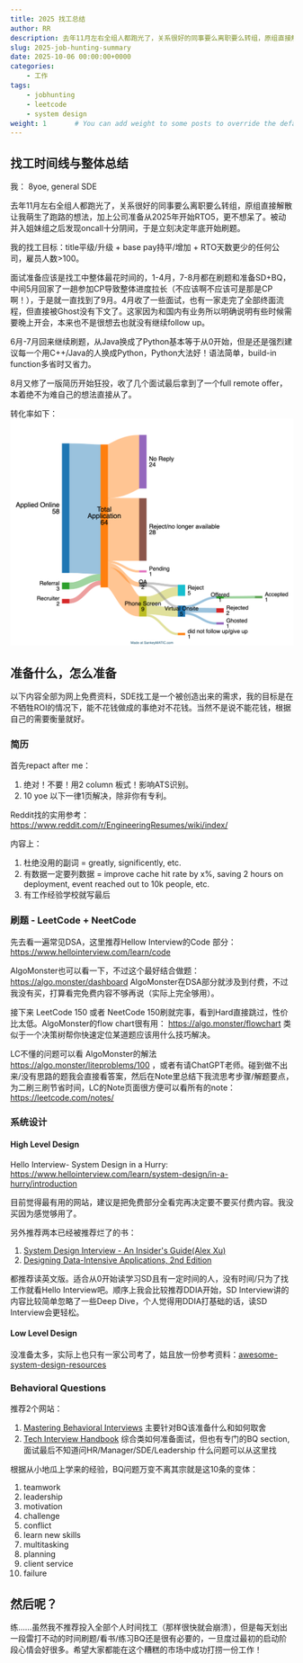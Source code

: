 ```yaml
---
title: 2025 找工总结
author: RR
description: 去年11月左右全组人都跑光了，关系很好的同事要么离职要么转组，原组直接解散让我萌生了跑路的想法，加上公司准备从2025年开始RTO5，更不想呆了。被动并入姐妹组之后发现oncall十分阴间，于是立刻决定年底开始刷题，在经济下行时毅然加入了找工大军……
slug: 2025-job-hunting-summary
date: 2025-10-06 00:00:00+0000
categories:
    - 工作
tags:
    - jobhunting
    - leetcode
    - system design
weight: 1       # You can add weight to some posts to override the default sorting (date descending)
---
```


## 找工时间线与整体总结

我： 8yoe, general SDE

去年11月左右全组人都跑光了，关系很好的同事要么离职要么转组，原组直接解散让我萌生了跑路的想法，加上公司准备从2025年开始RTO5，更不想呆了。被动并入姐妹组之后发现oncall十分阴间，于是立刻决定年底开始刷题。

我的找工目标：title平级/升级 + base pay持平/增加 + RTO天数更少的任何公司，雇员人数>100。

面试准备应该是找工中整体最花时间的，1-4月，7-8月都在刷题和准备SD+BQ，中间5月回家了一趟参加CP导致整体进度拉长（不应该啊不应该可是那是CP啊！），于是就一直找到了9月。4月收了一些面试，也有一家走完了全部终面流程，但直接被Ghost没有下文了。这家因为和国内有业务所以明确说明有些时候需要晚上开会，本来也不是很想去也就没有继续follow up。

6月-7月回来继续刷题，从Java换成了Python基本等于从0开始，但是还是强烈建议每一个用C++/Java的人换成Python，Python大法好！语法简单，build-in function多省时又省力。

8月又修了一版简历开始狂投，收了几个面试最后拿到了一个full remote offer，本着绝不为难自己的想法直接从了。

转化率如下：
<img src="flow.png" alt="converting-flow">

## 准备什么，怎么准备

以下内容全部为网上免费资料，SDE找工是一个被创造出来的需求，我的目标是在不牺牲ROI的情况下，能不花钱做成的事绝对不花钱。当然不是说不能花钱，根据自己的需要衡量就好。

### 简历
首先repact after me：

1. 绝对！不要！用2 column 板式！影响ATS识别。
2. 10 yoe 以下一律1页解决，除非你有专利。

Reddit找的实用参考： https://www.reddit.com/r/EngineeringResumes/wiki/index/ 

内容上：
1. 杜绝没用的副词 = greatly, significently, etc.
2. 有数据一定要列数据 =  improve cache hit rate by x%, saving 2 hours on deployment, event reached out to 10k people, etc.
3. 有工作经验学校就写最后

### 刷题 - LeetCode + NeetCode
先去看一遍常见DSA，这里推荐Hellow Interview的Code 部分： https://www.hellointerview.com/learn/code

AlgoMonster也可以看一下，不过这个最好结合做题： https://algo.monster/dashboard AlgoMonster在DSA部分就涉及到付费，不过我没有买，打算看完免费内容不够再说（实际上完全够用）。

接下来 LeetCode 150 或者 NeetCode 150刷就完事，看到Hard直接跳过，性价比太低。AlgoMonster的flow chart很有用： https://algo.monster/flowchart 类似于一个决策树帮你快速定位某道题应该用什么技巧解决。

LC不懂的问题可以看 AlgoMonster的解法 https://algo.monster/liteproblems/100 ，或者有请ChatGPT老师。碰到做不出来/没有思路的题我会直接看答案，然后在Note里总结下我流思考步骤/解题要点，为二刷三刷节省时间，LC的Note页面很方便可以看所有的note： https://leetcode.com/notes/


### 系统设计 

#### High Level Design

Hello Interview- System Design in a Hurry: https://www.hellointerview.com/learn/system-design/in-a-hurry/introduction

目前觉得最有用的网站，建议是把免费部分全看完再决定要不要买付费内容。我没买因为感觉够用了。


另外推荐两本已经被推荐烂了的书：
1. [System Design Interview - An Insider's Guide(Alex Xu)](https://bytes.usc.edu/~saty/courses/docs/data/SystemDesignInterview.pdf)
2. [Designing Data-Intensive Applications, 2nd Edition](https://github.com/Vonng/ddia) 

都推荐读英文版。适合从0开始读学习SD且有一定时间的人，没有时间/只为了找工作就看Hello Interview吧。顺序上我会比较推荐DDIA开始，SD Interview讲的内容比较简单忽略了一些Deep Dive，个人觉得用DDIA打基础的话，读SD Interview会更轻松。
 
#### Low Level Design

没准备太多，实际上也只有一家公司考了，姑且放一份参考资料：[awesome-system-design-resources](https://github.com/ashishps1/awesome-system-design-resources?tab=readme-ov-file)

### Behavioral Questions

推荐2个网站： 
1. [Mastering Behavioral Interviews](https://thebehavioral.substack.com/p/roadmap-to-behavioral-interview-prep) 主要针对BQ该准备什么和如何取舍
2. [Tech Interview Handbook](https://www.techinterviewhandbook.org/behavioral-interview-questions/) 综合类如何准备面试，但也有专门的BQ section,面试最后不知道问HR/Manager/SDE/Leadership 什么问题可以从这里找

根据从小地瓜上学来的经验，BQ问题万变不离其宗就是这10条的变体：

1. teamwork 
1. leadership
1. motivation
1. challenge
1. conflict
1. learn new skills
1. multitasking
1. planning
1. client service
1. failure


## 然后呢？

练……虽然我不推荐投入全部个人时间找工（那样很快就会崩溃），但是每天划出一段雷打不动的时间刷题/看书/练习BQ还是很有必要的，一旦度过最初的启动阶段心情会好很多。希望大家都能在这个糟糕的市场中成功打捞一份工作！

